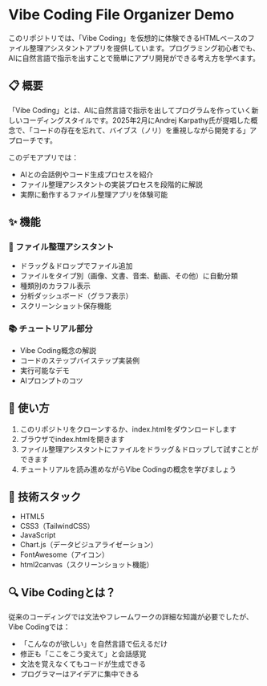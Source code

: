 # Vibe Coding File Organizer Demo

このリポジトリでは、「Vibe Coding」を仮想的に体験できるHTMLベースのファイル整理アシスタントアプリを提供しています。プログラミング初心者でも、AIに自然言語で指示を出すことで簡単にアプリ開発ができる考え方を学べます。



## 📋 概要

「Vibe Coding」とは、AIに自然言語で指示を出してプログラムを作っていく新しいコーディングスタイルです。2025年2月にAndrej Karpathy氏が提唱した概念で、「コードの存在を忘れて、バイブス（ノリ）を重視しながら開発する」アプローチです。

このデモアプリでは：
- AIとの会話例やコード生成プロセスを紹介
- ファイル整理アシスタントの実装プロセスを段階的に解説
- 実際に動作するファイル整理アプリを体験可能

## ✨ 機能

### 🌟 ファイル整理アシスタント
- ドラッグ＆ドロップでファイル追加
- ファイルをタイプ別（画像、文書、音楽、動画、その他）に自動分類
- 種類別のカラフル表示
- 分析ダッシュボード（グラフ表示）
- スクリーンショット保存機能

### 📚 チュートリアル部分
- Vibe Coding概念の解説
- コードのステップバイステップ実装例
- 実行可能なデモ
- AIプロンプトのコツ

## 🚀 使い方

1. このリポジトリをクローンするか、index.htmlをダウンロードします
2. ブラウザでindex.htmlを開きます
3. ファイル整理アシスタントにファイルをドラッグ＆ドロップして試すことができます
4. チュートリアルを読み進めながらVibe Codingの概念を学びましょう

## 🔧 技術スタック

- HTML5
- CSS3（TailwindCSS）
- JavaScript
- Chart.js（データビジュアライゼーション）
- FontAwesome（アイコン）
- html2canvas（スクリーンショット機能）

## 🔍 Vibe Codingとは？

従来のコーディングでは文法やフレームワークの詳細な知識が必要でしたが、Vibe Codingでは：

- 「こんなのが欲しい」を自然言語で伝えるだけ
- 修正も「ここをこう変えて」と会話感覚
- 文法を覚えなくてもコードが生成できる
- プログラマーはアイデアに集中できる

